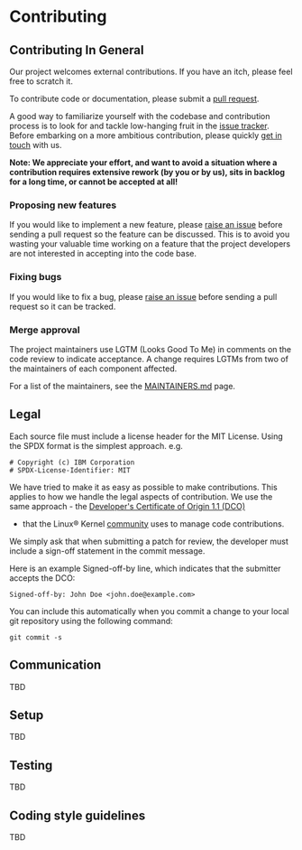 # Contributing

## Contributing In General

Our project welcomes external contributions. If you have an itch, please feel
free to scratch it.

To contribute code or documentation, please submit a [pull request](https://github.com/ibm/ado/pulls).

A good way to familiarize yourself with the codebase and contribution process is
to look for and tackle low-hanging fruit in the
[issue tracker](https://github.com/ibm/ado/issues).
Before embarking on a more ambitious contribution, please quickly
[get in touch](#communication) with us.

**Note: We appreciate your effort, and want to avoid a situation where a contribution
requires extensive rework (by you or by us), sits in backlog for a long time, or
cannot be accepted at all!**

### Proposing new features

If you would like to implement a new feature, please [raise an issue](https://github.com/ibm/ado/issues)
before sending a pull request so the feature can be discussed. This is to avoid
you wasting your valuable time working on a feature that the project developers
are not interested in accepting into the code base.

### Fixing bugs

If you would like to fix a bug, please
[raise an issue](https://github.com/ibm/ado/issues) before sending a
pull request so it can be tracked.

### Merge approval

The project maintainers use LGTM (Looks Good To Me) in comments on the code
review to indicate acceptance. A change requires LGTMs from two of the
maintainers of each component affected.

For a list of the maintainers, see the [MAINTAINERS.md](MAINTAINERS.md) page.

## Legal

Each source file must include a license header for the MIT License. Using
the SPDX format is the simplest approach.
e.g.

```text
# Copyright (c) IBM Corporation
# SPDX-License-Identifier: MIT
```

We have tried to make it as easy as possible to make contributions. This
applies to how we handle the legal aspects of contribution. We use the
same approach - the
[Developer's Certificate of Origin 1.1 (DCO)](https://github.com/hyperledger/fabric/blob/master/docs/source/DCO1.1.txt)

- that the Linux® Kernel
[community](https://elinux.org/Developer_Certificate_Of_Origin)
uses to manage code contributions.

We simply ask that when submitting a patch for review, the developer
must include a sign-off statement in the commit message.

Here is an example Signed-off-by line, which indicates that the
submitter accepts the DCO:

```text
Signed-off-by: John Doe <john.doe@example.com>
```

You can include this automatically when you commit a change to your
local git repository using the following command:

```commandline
git commit -s
```

## Communication

TBD

## Setup

TBD

## Testing

TBD

## Coding style guidelines

TBD
